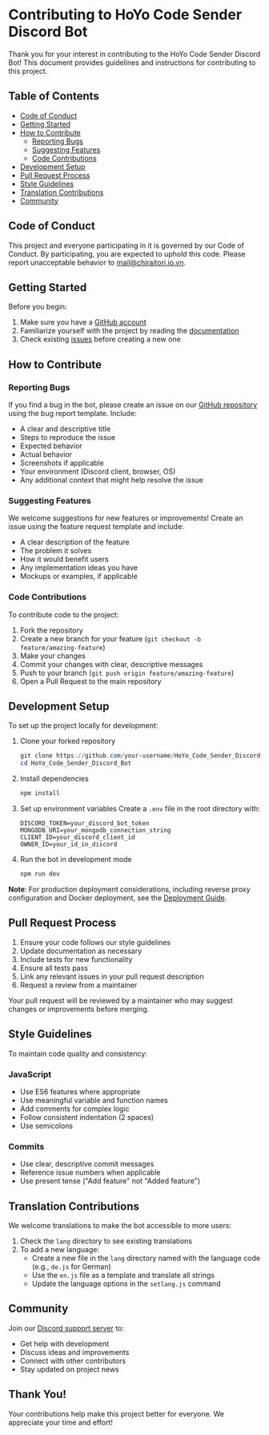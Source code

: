 # Contributing to HoYo Code Sender Discord Bot

Thank you for your interest in contributing to the HoYo Code Sender Discord Bot! This document provides guidelines and instructions for contributing to this project.

## Table of Contents

- [Code of Conduct](#code-of-conduct)
- [Getting Started](#getting-started)
- [How to Contribute](#how-to-contribute)
  - [Reporting Bugs](#reporting-bugs)
  - [Suggesting Features](#suggesting-features)
  - [Code Contributions](#code-contributions)
- [Development Setup](#development-setup)
- [Pull Request Process](#pull-request-process)
- [Style Guidelines](#style-guidelines)
- [Translation Contributions](#translation-contributions)
- [Community](#community)

## Code of Conduct

This project and everyone participating in it is governed by our Code of Conduct. By participating, you are expected to uphold this code. Please report unacceptable behavior to [mail@chiraitori.io.vn](mailto:mail@chiraitori.io.vn).

## Getting Started

Before you begin:

1. Make sure you have a [GitHub account](https://github.com/signup)
2. Familiarize yourself with the project by reading the [documentation](https://github.com/chiraitori/HoYo_Code_Sender_Discord_Bot/wiki)
3. Check existing [issues](https://github.com/chiraitori/HoYo_Code_Sender_Discord_Bot/issues) before creating a new one

## How to Contribute

### Reporting Bugs

If you find a bug in the bot, please create an issue on our [GitHub repository](https://github.com/chiraitori/HoYo_Code_Sender_Discord_Bot/issues) using the bug report template. Include:

- A clear and descriptive title
- Steps to reproduce the issue
- Expected behavior
- Actual behavior
- Screenshots if applicable
- Your environment (Discord client, browser, OS)
- Any additional context that might help resolve the issue

### Suggesting Features

We welcome suggestions for new features or improvements! Create an issue using the feature request template and include:

- A clear description of the feature
- The problem it solves
- How it would benefit users
- Any implementation ideas you have
- Mockups or examples, if applicable

### Code Contributions

To contribute code to the project:

1. Fork the repository
2. Create a new branch for your feature (`git checkout -b feature/amazing-feature`)
3. Make your changes
4. Commit your changes with clear, descriptive messages
5. Push to your branch (`git push origin feature/amazing-feature`)
6. Open a Pull Request to the main repository

## Development Setup

To set up the project locally for development:

1. Clone your forked repository
   ```powershell
   git clone https://github.com/your-username/HoYo_Code_Sender_Discord_Bot.git
   cd HoYo_Code_Sender_Discord_Bot
   ```

2. Install dependencies
   ```powershell
   npm install
   ```

3. Set up environment variables
   Create a `.env` file in the root directory with:
   ```
   DISCORD_TOKEN=your_discord_bot_token
   MONGODB_URI=your_mongodb_connection_string
   CLIENT_ID=your_discord_client_id
   OWNER_ID=your_id_in_discord
   ```

4. Run the bot in development mode
   ```powershell
   npm run dev
   ```

**Note**: For production deployment considerations, including reverse proxy configuration and Docker deployment, see the [Deployment Guide](DEPLOYMENT.md).

## Pull Request Process

1. Ensure your code follows our style guidelines
2. Update documentation as necessary
3. Include tests for new functionality
4. Ensure all tests pass
5. Link any relevant issues in your pull request description
6. Request a review from a maintainer

Your pull request will be reviewed by a maintainer who may suggest changes or improvements before merging.

## Style Guidelines

To maintain code quality and consistency:

### JavaScript

- Use ES6 features where appropriate
- Use meaningful variable and function names
- Add comments for complex logic
- Follow consistent indentation (2 spaces)
- Use semicolons

### Commits

- Use clear, descriptive commit messages
- Reference issue numbers when applicable
- Use present tense ("Add feature" not "Added feature")

## Translation Contributions

We welcome translations to make the bot accessible to more users:

1. Check the `lang` directory to see existing translations
2. To add a new language:
   - Create a new file in the `lang` directory named with the language code (e.g., `de.js` for German)
   - Use the `en.js` file as a template and translate all strings
   - Update the language options in the `setlang.js` command

## Community

Join our [Discord support server](https://dsc.gg/chiraitori-support) to:
- Get help with development
- Discuss ideas and improvements
- Connect with other contributors
- Stay updated on project news

## Thank You!

Your contributions help make this project better for everyone. We appreciate your time and effort!